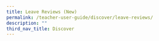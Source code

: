```yaml
---
title: Leave Reviews (New)
permalink: /teacher-user-guide/discover/leave-reviews/
description: ""
third_nav_title: Discover
---
```

